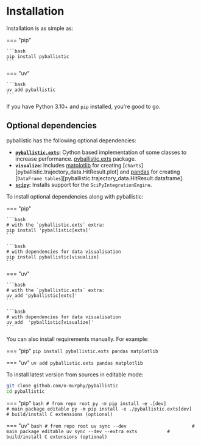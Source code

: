 # Installation

Installation is as simple as:

=== "pip"

    ```bash
    pip install pyballistic
    ```

=== "uv"

    ```bash
    uv add pyballistic 
    ```

If you have Python 3.10+ and `pip` installed, you're good to go.

[//]: # (pyballistic is also available on [conda]&#40;https://www.anaconda.com&#41; under the [conda-forge]&#40;https://conda-forge.org&#41;)

[//]: # (channel:)

[//]: # (```bash)

[//]: # (conda install pyballistic -c conda-forge)

[//]: # (```)

## Optional dependencies

pyballistic has the following optional dependencies:

* **[`pyballistic.exts`](internals/cython.md):** Cython based implementation of some classes to increase performance. [pyballistic.exts](https://pypi.org/project/pyballistic.exts) package.
* **`visualize`:** Includes [matplotlib](https://matplotlib.org/) for creating [`charts`][pyballistic.trajectory_data.HitResult.plot] and [pandas](https://pandas.pydata.org/) for creating [`DataFrame tables`][pyballistic.trajectory_data.HitResult.dataframe].
* **[`scipy`](https://scipy.org/):** Installs support for the `SciPyIntegrationEngine`.

To install optional dependencies along with pyballistic:

=== "pip"

    ```bash
    # with the `pyballistic.exts` extra:
    pip install 'pyballistic[exts]'
    ```

    ```bash
    # with dependencies for data visualisation    
    pip install pyballistic[visualize]
    ```

=== "uv"

    ```bash
    # with the `pyballistic.exts` extra:
    uv add 'pyballistic[exts]'
    ```

    ```bash
    # with dependencies for data visualisation    
    uv add  'pyballistic[visualize]'
    ```

You can also install requirements manually.  For example:

=== "pip"
    ```
    pip install pyballistic.exts pandas matplotlib
    ```

=== "uv"
    ```
    uv add pyballistic.exts pandas matplotlib
    ```

To install latest version from sources in editable mode:

```bash
git clone github.com/o-murphy/pyballistic
cd pyballistic
```

=== "pip"
    ```bash
    # from repo root
    py -m pip install -e .[dev]                        # main package editable
    py -m pip install -e ./pyballistic.exts[dev]  # build/install C extensions (optional)
    ```

=== "uv"
    ```bash
    # from repo root
    uv sync --dev                        # main package editable
    uv sync --dev --extra exts           # build/install C extensions (optional)
    ```